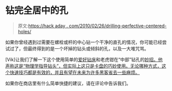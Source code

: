# 钻完全居中的孔

> 原文:[https://hack aday . com/2010/02/26/drilling-perfective-centered-holes/](https://hackaday.com/2010/02/26/drilling-perfectly-centered-holes/)

如果你曾经遇到过需要在螺栓或杆的中心钻一个干净的直孔的情况，你可能已经尝试过了，但最终得到的是一个坏掉的钻头或倾斜的孔，以及一大堆咒骂。

[Vik]让我们了解一下这个使用简单的[爱好钻床](http://hackaday.com/2009/02/27/tools-proxxon-drill-press-tbm115tbm220/)和老虎钳在“中部”钻孔的[妙招。他声称这是“物理学指导钻头”，但实际上这只是卡盘的巧妙使用。无论哪种方式，这个快速技巧都是有效的，并且有望在未来为许多黑客省去一些麻烦。](http://vik-olliver.blogspot.com/2010/02/drilling-down-middle.html)

如果你在商店里有什么简单快捷的建议，请在评论中告诉我们。